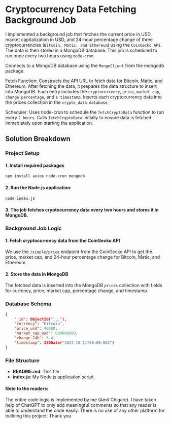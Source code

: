 # Cryptocurrency Data Fetching Background Job

I implemented a background job that fetches the current price in USD, market capitalization in USD, and 24-hour percentage change of three cryptocurrencies (`Bitcoin, Matic, and Ethereum`) using the `CoinGecko API`. The data is then stored in a MongoDB database. This job is scheduled to run once every two hours using `node-cron`.

Connects to a MongoDB database using the `MongoClient` from the mongodb package.

Fetch Function:
Constructs the API URL to fetch data for Bitcoin, Matic, and Ethereum.
After fetching the data, it prepares the data structure to insert into MongoDB. Each entry includes the `cryptocurrency`, `price`, `market cap`, `change percentage`, and `a timestamp`.
Inserts each cryptocurrency data into the prices collection in the `crypto_data database`.

Scheduler:
Uses node-cron to schedule the `fetchCryptoData` function to run every `2 hours`.
Calls `fetchCryptoData` initially to ensure data is fetched immediately upon starting the application.

## Solution Breakdown

### Project Setup

#### 1. Install required packages

```bash
npm install axios node-cron mongodb
```

#### 2. Run the Node.js application:

```bash
node index.js
```

#### 3. The job fetches cryptocurrency data every two hours and stores it in MongoDB.

### Background Job Logic

#### 1. Fetch cryptocurrency data from the CoinGecko API

We use the `/simple/price` endpoint from the CoinGecko API to get the price, market cap, and 24-hour percentage change for Bitcoin, Matic, and Ethereum.

#### 2. Store the data in MongoDB

The fetched data is inserted into the MongoDB `prices` collection with fields for currency, price, market cap, percentage change, and timestamp.

### Database Schema

```json
{
    "_id": ObjectId("..."),
    "currency": "bitcoin",
    "price_usd": 40000,
    "market_cap_usd": 800000000,
    "change_24h": 3.4,
    "timestamp": ISODate("2024-10-11T08:00:00Z")
}
```

### File Structure

- **README.md**: This file
- **index.js**: My Node.js application script.

#### Note to the readers:

The entire code logic is implemented by me (Amit Chigare). I have taken help of ChatGPT to only add meaningful comments so that any reader is able to understand the code easily. There is no use of any other platform for building this project. Thank you
